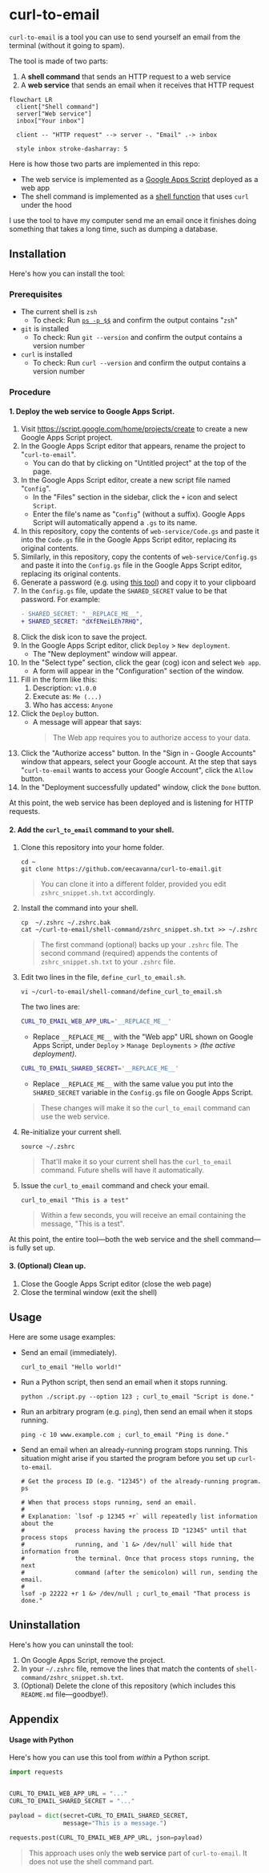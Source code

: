 # curl-to-email

`curl-to-email` is a tool you can use to send yourself an email from the terminal (without it going to spam).

The tool is made of two parts:

1. A **shell command** that sends an HTTP request to a web service
2. A **web service** that sends an email when it receives that HTTP request

```mermaid
flowchart LR
  client["Shell command"]
  server["Web service"]
  inbox["Your inbox"]

  client -- "HTTP request" --> server -. "Email" .-> inbox

  style inbox stroke-dasharray: 5
```

Here is how those two parts are implemented in this repo:

- The web service is implemented as a [Google Apps Script](https://www.google.com/script/start/) deployed as a web app
- The shell command is implemented as a [shell function](https://github.com/rothgar/mastering-zsh/blob/master/docs/helpers/functions.md) that uses `curl` under the hood

I use the tool to have my computer send me an email once it finishes doing something that takes a long time, such as dumping a database.

## Installation

Here's how you can install the tool:

### Prerequisites

- The current shell is `zsh`
    - To check: Run [`ps -p $$`](https://askubuntu.com/a/590903) and confirm the output contains "`zsh`"
- `git` is installed
    - To check: Run `git --version` and confirm the output contains a version number
- `curl` is installed
    - To check: Run `curl --version` and confirm the output contains a version number

### Procedure

#### 1. Deploy the web service to Google Apps Script.

1. Visit https://script.google.com/home/projects/create to create a new Google Apps Script project.
1. In the Google Apps Script editor that appears, rename the project to "`curl-to-email`".
    - You can do that by clicking on "Untitled project" at the top of the page.
1. In the Google Apps Script editor, create a new script file named "`Config`".
    - In the "Files" section in the sidebar, click the `+` icon and select `Script`.
    - Enter the file's name as "`Config`" (without a suffix). Google Apps Script will automatically append a `.gs` to its name.
1. In this repository, copy the contents of `web-service/Code.gs` and paste it into the `Code.gs` file in the Google Apps Script editor, replacing its original contents.
1. Similarly, in this repository, copy the contents of `web-service/Config.gs` and paste it into the `Config.gs` file in the Google Apps Script editor, replacing its original contents.
1. Generate a password (e.g. using [this tool](https://bitwarden.com/password-generator/)) and copy it to your clipboard
1. In the `Config.gs` file, update the `SHARED_SECRET` value to be that password. For example:
   ```diff
   - SHARED_SECRET: "__REPLACE_ME__",
   + SHARED_SECRET: "dXfENeiLEh7RHQ",
   ```
1. Click the disk icon to save the project.
1. In the Google Apps Script editor, click `Deploy` > `New deployment`.
    - The "New deployment" window will appear.
1. In the "Select type" section, click the gear (cog) icon and select `Web app`.
    - A form will appear in the "Configuration" section of the window.
1. Fill in the form like this:
    1. Description: `v1.0.0`
    1. Execute as: `Me (...)`
    1. Who has access: `Anyone`
1. Click the `Deploy` button.
    - A message will appear that says:
      > The Web app requires you to authorize access to your data.
1. Click the "Authorize access" button. In the "Sign in - Google Accounts" window that appears, select your Google account. At the step that says "`curl-to-email` wants to access your Google Account", click the `Allow` button.
1. In the "Deployment successfully updated" window, click the `Done` button.

At this point, the web service has been deployed and is listening for HTTP requests.

#### 2. Add the `curl_to_email` command to your shell.

1. Clone this repository into your home folder.
    ```shell
    cd ~
    git clone https://github.com/eecavanna/curl-to-email.git
    ```
    > You can clone it into a different folder, provided you edit `zshrc_snippet.sh.txt` accordingly.
1. Install the command into your shell.
    ```shell
    cp  ~/.zshrc ~/.zshrc.bak
    cat ~/curl-to-email/shell-command/zshrc_snippet.sh.txt >> ~/.zshrc
    ```
    > The first command (optional) backs up your `.zshrc` file. The second command (required) appends the contents of `zshrc_snippet.sh.txt` to your `.zshrc` file.
1. Edit two lines in the file, `define_curl_to_email.sh`.
    ```shell
    vi ~/curl-to-email/shell-command/define_curl_to_email.sh
    ```
    The two lines are:
    ```sh
    CURL_TO_EMAIL_WEB_APP_URL='__REPLACE_ME__'
    ```
    - Replace `__REPLACE_ME__` with the "Web app" URL shown on Google Apps Script, under `Deploy` > `Manage Deployments` > _(the active deployment)_.
    ```sh
    CURL_TO_EMAIL_SHARED_SECRET='__REPLACE_ME__'
    ```
    - Replace `__REPLACE_ME__` with the same value you put into the `SHARED_SECRET` variable in the `Config.gs` file on Google Apps Script.
    > These changes will make it so the `curl_to_email` command can use the web service.
1. Re-initialize your current shell.
    ```shell
    source ~/.zshrc
    ```
    > That'll make it so your current shell has the `curl_to_email` command. Future shells will have it automatically.
1. Issue the `curl_to_email` command and check your email.
    ```shell
    curl_to_email "This is a test"
    ```
    > Within a few seconds, you will receive an email containing the message, "This is a test".

At this point, the entire tool—both the web service and the shell command—is fully set up.

#### 3. (Optional) Clean up.

1. Close the Google Apps Script editor (close the web page)
1. Close the terminal window (exit the shell)

## Usage

Here are some usage examples:

- Send an email (immediately).
  ```shell
  curl_to_email "Hello world!"
  ```
- Run a Python script, then send an email when it stops running.
  ```shell
  python ./script.py --option 123 ; curl_to_email "Script is done."
  ```
- Run an arbitrary program (e.g. `ping`), then send an email when it stops running.
  ```shell
  ping -c 10 www.example.com ; curl_to_email "Ping is done."
  ```
- Send an email when an already-running program stops running. This situation might arise if you started the program before you set up `curl-to-email`.
  ```shell
  # Get the process ID (e.g. "12345") of the already-running program.
  ps
  
  # When that process stops running, send an email.
  #
  # Explanation: `lsof -p 12345 +r` will repeatedly list information about the
  #              process having the process ID "12345" until that process stops
  #              running, and `1 &> /dev/null` will hide that information from
  #              the terminal. Once that process stops running, the next
  #              command (after the semicolon) will run, sending the email.
  #              
  lsof -p 22222 +r 1 &> /dev/null ; curl_to_email "That process is done."
  ```

## Uninstallation

Here's how you can uninstall the tool:

1. On Google Apps Script, remove the project.
1. In your `~/.zshrc` file, remove the lines that match the contents of `shell-command/zshrc_snippet.sh.txt`.
1. (Optional) Delete the clone of this repository (which includes this `README.md` file—goodbye!).

## Appendix

#### Usage with Python

Here's how you can use this tool from _within_ a Python script.

```py
import requests


CURL_TO_EMAIL_WEB_APP_URL = "..."
CURL_TO_EMAIL_SHARED_SECRET = "..."

payload = dict(secret=CURL_TO_EMAIL_SHARED_SECRET,
               message="This is a message.")

requests.post(CURL_TO_EMAIL_WEB_APP_URL, json=payload)
```

> This approach uses only the **web service** part of `curl-to-email`. It does not use the shell command part.
